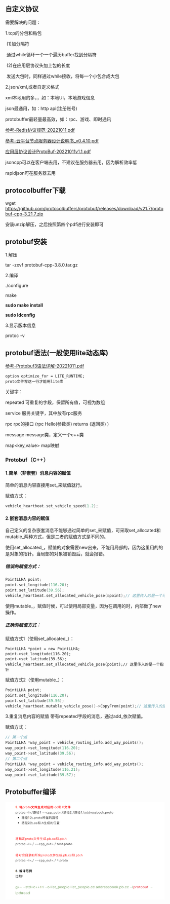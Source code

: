 ## 自定义协议

需要解决的问题：

1.tcp的分包和粘包

​	(1)加分隔符

​		通过while循环一个一个遍历buffer找到分隔符

​	(2)在应用层协议头加上包的长度

​		发送大包时，同样通过while接收，将每一个小包合成大包

2.json/xml,或者自定义格式

xml本地用的多，，如：本地UI，本地游戏信息

json最通用，如：http api(注册账号)

protobuffer最轻量最高效，如：rpc、游戏、即时通讯

[参考-Redis协议规范-20221011.pdf](file:///D:/零声Linux/网络/Protobuffer/参考-Redis协议规范-20221011.pdf)

[参考-云平台节点服务器设计说明书_v0.4.10.pdf](file:///D:/零声Linux/网络/Protobuffer/参考-云平台节点服务器设计说明书_v0.4.10.pdf)

[应用层协议设计ProtoBuf-20221011v1.1.pdf](file:///D:/零声Linux/网络/Protobuffer/应用层协议设计ProtoBuf-20221011v1.1.pdf)

jsoncpp可以在客户端去用，不建议在服务器去用，因为解析效率低

rapidjson可在服务器去用

## protocolbuffer下载

wget https://github.com/protocolbuffers/protobuf/releases/download/v21.7/protobuf-cpp-3.21.7.zip

安装unzip解压，之后按照第四个pdf进行安装即可

## protobuf安装

1.解压

tar -zxvf protobuf-cpp-3.8.0.tar.gz

2.编译

./configure

make

**sudo make install**

**sudo ldconfig**

3.显示版本信息

protoc -v 

## protobuf语法(一般使用lite动态库)

[参考-Protobuf3语法详解-20221011.pdf](file:///D:/零声Linux/网络/Protobuffer/参考-Protobuf3语法详解-20221011.pdf)

```
option optimize_for = LITE_RUNTIME;
proto文件写这一行才能用lite库
```

关键字：

repeated	 		可重复的字段，保留所有值，可视为数组

service 				服务关键字，其中放有rpc服务

rpc						rpc的接口 (rpc   Hello(参数类)  returns (返回类)  )

message			  message类，定义一个c++类

map<key,value> map映射

### Protobuf（C++）

#### 1.简单（非嵌套）消息内容的赋值

简单的消息内容直接用set_来赋值就行。

赋值方式：

```c++
vehicle_heartbeat.set_vehicle_speed(1.2);
```

#### 2.嵌套消息内容的赋值

自己定义的复杂嵌套消息不能够通过简单的set_来赋值，可采取set_allocated和mutable_两种方式，但是二者的赋值方式是不同的。

使用set_allocated_，赋值的对象需要new出来，不能用局部的，因为这里用的的是对象的指针。当局部的对象被销毁后，就会报错。

##### 错误的赋值方式：

```c++
PointLLHA point;
point.set_longitude(116.20);
point.set_latitude(39.56);
vehicle_heartbeat.set_allocated_vehicle_pose(&point);// 这里传入的是一个马上会被销毁的指针
```

使用mutable_，赋值时候，可以使用局部变量，因为在调用的时，内部做了new操作。

##### 正确的赋值方式：

赋值方式1（使用set_allocated_）：

```
PointLLHA *point = new PointLLHA;
point->set_longitude(116.20);
point->set_latitude(39.56);
vehicle_heartbeat.set_allocated_vehicle_pose(point);// 这里传入的是一个指针
```


赋值方式2（使用mutable_）：

```c++
PointLLHA point;
point.set_longitude(116.20);
point.set_latitude(39.56);
vehicle_heartbeat.mutable_vehicle_pose()->CopyFrom(point);// 这里传入的是一个变量，mutable内部有一个new函数
```

3.重复消息内容的赋值
带有repeated字段的消息，通过add_依次赋值。

赋值方式：

```c++
// 第一个点
PointLLHA *way_point = vehicle_routing_info.add_way_points();
way_point->set_longitude(116.20);
way_point->set_latitude(39.56);
// 第二个点
PointLLHA *way_point = vehicle_routing_info.add_way_points();
way_point->set_longitude(116.21);
way_point->set_latitude(39.57);
```



## Protobuffer编译

![image-20230510201356985](images/image-20230510201356985.png)

